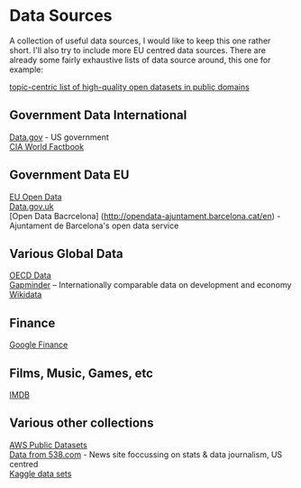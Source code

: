 # Data Sources
A collection of useful data sources, I would like to keep this one rather short. I'll also try to include more EU centred data sources. There are already some fairly exhaustive lists of data source around, this one for example:

[topic-centric list of high-quality open datasets in public domains](https://github.com/awesomedata/awesome-public-datasets)

## Government Data International
[Data.gov](http://data.gov) - US government\
[CIA World Factbook](https://www.cia.gov/library/publications/the-world-factbook)

## Government Data EU
[EU Open Data](https://data.europa.eu/euodp/en/home)\
[Data.gov.uk](http://data.gov.uk/)\
[Open Data Bacrcelona] (http://opendata-ajuntament.barcelona.cat/en) - Ajuntament de Barcelona's open data service

## Various Global Data
[OECD Data](https://data.oecd.org)\
[Gapminder](https://www.gapminder.org/data) – Internationally comparable data on development and economy\
[Wikidata](https://www.wikidata.org)

## Finance
[Google Finance](https://www.google.com/finance)

## Films, Music, Games, etc
[IMDB](https://www.imdb.com/interfaces)

## Various other collections
[AWS Public Datasets](https://aws.amazon.com/de/datasets)\
[Data from 538.com](https://data.fivethirtyeight.com) - News site foccussing on stats & data journalism, US centred\
[Kaggle data sets](https://www.kaggle.com/datasets) 


